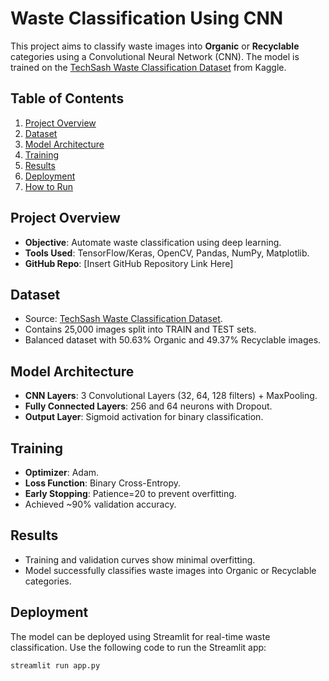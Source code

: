 # Waste Classification Using CNN

This project aims to classify waste images into **Organic** or **Recyclable** categories using a Convolutional Neural Network (CNN). The model is trained on the [TechSash Waste Classification Dataset](https://www.kaggle.com/techsash/waste-classification-data) from Kaggle.

## Table of Contents
1. [Project Overview](#project-overview)
2. [Dataset](#dataset)
3. [Model Architecture](#model-architecture)
4. [Training](#training)
5. [Results](#results)
6. [Deployment](#deployment)
7. [How to Run](#how-to-run)

## Project Overview
- **Objective**: Automate waste classification using deep learning.
- **Tools Used**: TensorFlow/Keras, OpenCV, Pandas, NumPy, Matplotlib.
- **GitHub Repo**: [Insert GitHub Repository Link Here]

## Dataset
- Source: [TechSash Waste Classification Dataset](https://www.kaggle.com/techsash/waste-classification-data).
- Contains 25,000 images split into TRAIN and TEST sets.
- Balanced dataset with 50.63% Organic and 49.37% Recyclable images.

## Model Architecture
- **CNN Layers**: 3 Convolutional Layers (32, 64, 128 filters) + MaxPooling.
- **Fully Connected Layers**: 256 and 64 neurons with Dropout.
- **Output Layer**: Sigmoid activation for binary classification.

## Training
- **Optimizer**: Adam.
- **Loss Function**: Binary Cross-Entropy.
- **Early Stopping**: Patience=20 to prevent overfitting.
- Achieved ~90% validation accuracy.

## Results
- Training and validation curves show minimal overfitting.
- Model successfully classifies waste images into Organic or Recyclable categories.

## Deployment
The model can be deployed using Streamlit for real-time waste classification. Use the following code to run the Streamlit app:

```bash
streamlit run app.py